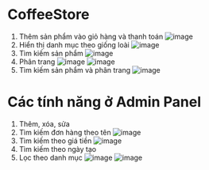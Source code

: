 # CoffeeStore
1. Thêm sản phẩm vào giỏ hàng và thanh toán
![image](https://user-images.githubusercontent.com/72533416/169969005-bcbacb77-e44c-41ad-a678-c92feb57f884.png)
2. Hiển thị danh mục theo giống loài
![image](https://user-images.githubusercontent.com/72533416/169969005-bcbacb77-e44c-41ad-a678-c92feb57f884.png)
3. Tìm kiếm sản phẩm
![image](https://user-images.githubusercontent.com/72533416/169969005-bcbacb77-e44c-41ad-a678-c92feb57f884.png)
4. Phân trang
![image](https://user-images.githubusercontent.com/72533416/169969447-41429511-29a1-4797-808f-119d07d6f612.png)
![image](https://user-images.githubusercontent.com/72533416/169969599-dd5e4978-f621-4f13-8809-82bb84713d8c.png)
3. Tìm kiếm sản phẩm và phân trang
![image](https://user-images.githubusercontent.com/72533416/169970447-5afa67ee-5891-4478-bc4c-73593ebbe33a.png)
# Các tính năng ở Admin Panel
1. Thêm, xóa, sửa
2. Tìm kiếm đơn hàng theo tên
![image](https://user-images.githubusercontent.com/72533416/169969005-bcbacb77-e44c-41ad-a678-c92feb57f884.png)
3. Tìm kiếm theo giá tiền
![image](https://user-images.githubusercontent.com/72533416/169969005-bcbacb77-e44c-41ad-a678-c92feb57f884.png)
4. Tìm kiếm theo ngày tạo
5. Lọc theo danh mục
![image](https://user-images.githubusercontent.com/72533416/169970675-563c6840-9e18-4214-8ba4-beeb4b86e4ec.png)
![image](https://user-images.githubusercontent.com/72533416/169970780-5b70ab06-bb97-4289-ace5-7e486fc56ad2.png)
